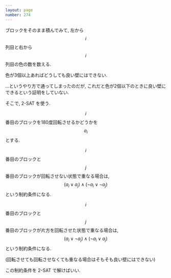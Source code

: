 ```yaml
---
layout: page
number: 274
---
```

ブロックをそのまま積んでみて, 左から $$ i $$ 列目と右から $$ i $$ 列目の色の数を数える.

色が3個以上あればどうしても良い壁にはできない.

...というやり方で通ってしまったのだが, これだと色が2個以下のときに良い壁にできるという証明をしていない.

そこで, 2-SAT を使う.

$$ i $$ 番目のブロックを180度回転させるかどうかを $$ a_i $$ とする.

$$ i $$ 番目のブロックと $$ j $$ 番目のブロックが回転させない状態で重なる場合は, $$ (a_i \lor a_j) \land (\lnot a_i \lor \lnot a_j) $$ という制約条件になる.

$$ i $$ 番目のブロックと $$ j $$ 番目のブロックが片方を回転させた状態で重なる場合は, $$ (a_i \lor \lnot a_j) \land (\lnot a_i \lor a_j) $$ という制約条件になる.

(回転させても回転させなくても重なる場合はそもそも良い壁にはできない)

この制約条件を 2-SAT で解けばいい.
